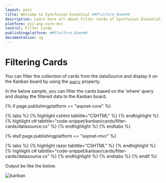```yaml
---
layout: post
title: Welcome to Syncfusion Essential ##Platform_Name##
description: Learn here all about Filter Cards of Syncfusion Essential ##Platform_Name## widgets based on HTML5 and jQuery.
platform: ej2-asp-core-mvc
control: Filter Cards
publishingplatform: ##Platform_Name##
documentation: ug
---
```



# Filtering Cards

You can filter the collection of cards from the dataSource and display it on the Kanban board by using the [`query`](../../api/kanban/#query) property.

In the below sample, you can filter the cards based on the ‘where’ query and display the filtered data to the Kanban board.

{% if page.publishingplatform == "aspnet-core" %}

{% tabs %}
{% highlight cshtml tabtitle="CSHTML" %}
{% endhighlight %}
{% highlight c# tabtitle="code-snippet/kanban/cards/filter-cards/datasource.cs" %}
{% endhighlight %}
{% endtabs %}

{% elsif page.publishingplatform == "aspnet-mvc" %}

{% tabs %}
{% highlight razor tabtitle="CSHTML" %}
{% endhighlight %}
{% highlight c# tabtitle="code-snippet/kanban/cards/filter-cards/datasource.cs" %}
{% endhighlight %}
{% endtabs %}
{% endif %}



Output be like the below.

![kanban](./images/filter-cards.PNG)
